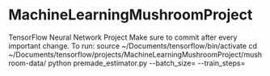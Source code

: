 # MachineLearningMushroomProject
TensorFlow Neural Network Project
Make sure to commit after every important change.
To run:
source ~/Documents/tensorflow/bin/activate
cd ~/Documents/tensorflow/projects/MachineLearningMushroomProject/mushroom-data/
python premade_estimator.py  --batch_size=<some number> --train_steps=<another number>

